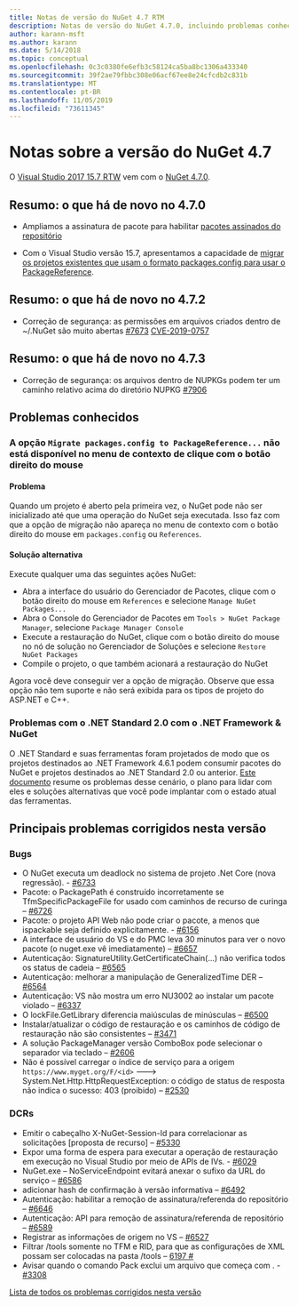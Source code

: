 ```yaml
---
title: Notas de versão do NuGet 4.7 RTM
description: Notas de versão do NuGet 4.7.0, incluindo problemas conhecidos, correções de bugs, funcionalidades adicionadas e DCRs.
author: karann-msft
ms.author: karann
ms.date: 5/14/2018
ms.topic: conceptual
ms.openlocfilehash: 0c3c0380fe6efb3c58124ca5ba8bc1306a433340
ms.sourcegitcommit: 39f2ae79fbbc308e06acf67ee8e24cfcdb2c831b
ms.translationtype: MT
ms.contentlocale: pt-BR
ms.lasthandoff: 11/05/2019
ms.locfileid: "73611345"
---
```

# <a name="nuget-47-release-notes"></a>Notas sobre a versão do NuGet 4.7

O [Visual Studio 2017 15.7 RTW](https://www.visualstudio.com/news/releasenotes/vs2017-relnotes) vem com o [NuGet 4.7.0](https://dist.nuget.org/win-x86-commandline/v4.7.0/nuget.exe).

## <a name="summary-whats-new-in-470"></a>Resumo: o que há de novo no 4.7.0

* Ampliamos a assinatura de pacote para habilitar [pacotes assinados do repositório](https://github.com/NuGet/Home/wiki/Repository-Signatures)

* Com o Visual Studio versão 15.7, apresentamos a capacidade de [migrar os projetos existentes que usam o formato packages.config para usar o PackageReference](https://docs.microsoft.com/nuget/consume-packages/migrate-packages-config-to-package-reference).

## <a name="summary-whats-new-in-472"></a>Resumo: o que há de novo no 4.7.2

* Correção de segurança: as permissões em arquivos criados dentro de ~/.NuGet são muito abertas [#7673](https://github.com/NuGet/Home/issues/7673) [CVE-2019-0757](https://portal.msrc.microsoft.com/en-us/security-guidance/advisory/CVE-2019-0757)

## <a name="summary-whats-new-in-473"></a>Resumo: o que há de novo no 4.7.3

* Correção de segurança: os arquivos dentro de NUPKGs podem ter um caminho relativo acima do diretório NUPKG [#7906](https://github.com/NuGet/Home/issues/7906)

## <a name="known-issues"></a>Problemas conhecidos

### <a name="the-migrate-packagesconfig-to-packagereference-option-is-not-available-in-the-right-click-context-menu"></a>A opção `Migrate packages.config to PackageReference...` não está disponível no menu de contexto de clique com o botão direito do mouse

#### <a name="issue"></a>Problema

Quando um projeto é aberto pela primeira vez, o NuGet pode não ser inicializado até que uma operação do NuGet seja executada. Isso faz com que a opção de migração não apareça no menu de contexto com o botão direito do mouse em `packages.config` ou `References`.

#### <a name="workaround"></a>Solução alternativa

Execute qualquer uma das seguintes ações NuGet:
* Abra a interface do usuário do Gerenciador de Pacotes, clique com o botão direito do mouse em `References` e selecione `Manage NuGet Packages...`
* Abra o Console do Gerenciador de Pacotes em `Tools > NuGet Package Manager`, selecione `Package Manager Console`
* Execute a restauração do NuGet, clique com o botão direito do mouse no nó de solução no Gerenciador de Soluções e selecione `Restore NuGet Packages`
* Compile o projeto, o que também acionará a restauração do NuGet

Agora você deve conseguir ver a opção de migração. Observe que essa opção não tem suporte e não será exibida para os tipos de projeto do ASP.NET e C++.

### <a name="issues-with-net-standard-20-with-net-framework--nuget"></a>Problemas com o .NET Standard 2.0 com o .NET Framework & NuGet

O .NET Standard e suas ferramentas foram projetados de modo que os projetos destinados ao .NET Framework 4.6.1 podem consumir pacotes do NuGet e projetos destinados ao .NET Standard 2.0 ou anterior. [Este documento](https://github.com/dotnet/standard/issues/481) resume os problemas desse cenário, o plano para lidar com eles e soluções alternativas que você pode implantar com o estado atual das ferramentas.

## <a name="top-issues-fixed-in-this-release"></a>Principais problemas corrigidos nesta versão

### <a name="bugs"></a>Bugs

* O NuGet executa um deadlock no sistema de projeto .Net Core (nova regressão). - [#6733](https://github.com/NuGet/Home/issues/6733)
* Pacote: o PackagePath é construído incorretamente se TfmSpecificPackageFile for usado com caminhos de recurso de curinga – [#6726](https://github.com/NuGet/Home/issues/6726)
* Pacote: o projeto API Web não pode criar o pacote, a menos que ispackable seja definido explicitamente. - [#6156](https://github.com/NuGet/Home/issues/6156)
* A interface de usuário do VS e do PMC leva 30 minutos para ver o novo pacote (o nuget.exe vê imediatamente) – [#6657](https://github.com/NuGet/Home/issues/6657)
* Autenticação: SignatureUtility.GetCertificateChain(...) não verifica todos os status de cadeia – [#6565](https://github.com/NuGet/Home/issues/6565)
* Autenticação: melhorar a manipulação de GeneralizedTime DER – [#6564](https://github.com/NuGet/Home/issues/6564)
* Autenticação: VS não mostra um erro NU3002 ao instalar um pacote violado – [#6337](https://github.com/NuGet/Home/issues/6337)
* O lockFile.GetLibrary diferencia maiúsculas de minúsculas – [#6500](https://github.com/NuGet/Home/issues/6500)
* Instalar/atualizar o código de restauração e os caminhos de código de restauração não são consistentes – [#3471](https://github.com/NuGet/Home/issues/3471)
* A solução PackageManager versão ComboBox pode selecionar o separador via teclado – [#2606](https://github.com/NuGet/Home/issues/2606)
* Não é possível carregar o índice de serviço para a origem `https://www.myget.org/F/<id>` ---> System.Net.Http.HttpRequestException: o código de status de resposta não indica o sucesso: 403 (proibido) – [#2530](https://github.com/NuGet/Home/issues/2530)

### <a name="dcrs"></a>DCRs

* Emitir o cabeçalho X-NuGet-Session-Id para correlacionar as solicitações [proposta de recurso] – [#5330](https://github.com/NuGet/Home/issues/5330)
* Expor uma forma de espera para executar a operação de restauração em execução no Visual Studio por meio de APIs de IVs. - [#6029](https://github.com/NuGet/Home/issues/6029)
* NuGet.exe – NoServiceEndpoint evitará anexar o sufixo da URL do serviço – [#6586](https://github.com/NuGet/Home/issues/6586)
* adicionar hash de confirmação à versão informativa – [#6492](https://github.com/NuGet/Home/issues/6492)
* Autenticação: habilitar a remoção de assinatura/referenda do repositório – [#6646](https://github.com/NuGet/Home/issues/6646)
* Autenticação: API para remoção de assinatura/referenda de repositório – [#6589](https://github.com/NuGet/Home/issues/6589)
* Registrar as informações de origem no VS – [#6527](https://github.com/NuGet/Home/issues/6527)
* Filtrar /tools somente no TFM e RID, para que as configurações de XML possam ser colocadas na pasta /tools – [6197 #](https://github.com/NuGet/Home/issues/6197)
* Avisar quando o comando Pack exclui um arquivo que começa com .  - [#3308](https://github.com/NuGet/Home/issues/3308)

[Lista de todos os problemas corrigidos nesta versão](https://github.com/NuGet/Home/issues?q=is%3Aissue+is%3Aclosed+milestone%3A%224.7")
